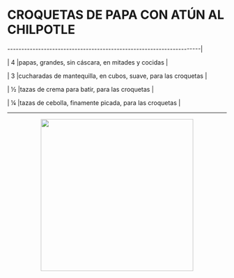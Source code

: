 <h1>CROQUETAS DE PAPA CON ATÚN AL CHILPOTLE</h1>

 ---------------------------------------------------------------------|
 
 | 4	|papas, grandes, sin cáscara, en mitades y cocidas               |
 
 | 3	|cucharadas de mantequilla, en cubos, suave, para las croquetas  |
 
 | ½	|tazas de crema para batir, para las croquetas                   |
 
 | ¼	|tazas de cebolla, finamente picada, para las croquetas          |
 
 ---------------------------------------------------------------------


<p align="center">
<img src="images/image-01.jpeg" width="350">
</p>
